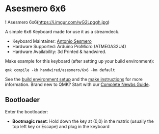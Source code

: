 # Asesmero 6x6

! Asesmero 6x6(https://i.imgur.com/wG2Lpggh.jpg)

A simple 6x6 Keyboard made for use it as a streamdeck.


* Keyboard Maintainer: [Antonio Sesmero](https://github.com/asesmero)
* Hardware Supported: Arduino ProMicro (ATMEGA32U4)
* Hardware Availability: 3d Printed & handwired.

Make example for this keyboard (after setting up your build environment):

    qmk compile -kb handwired/asesmero/6x6 -km default


See the [build environment setup](https://docs.qmk.fm/#/getting_started_build_tools) and the [make instructions](https://docs.qmk.fm/#/getting_started_make_guide) for more information. Brand new to QMK? Start with our [Complete Newbs Guide](https://docs.qmk.fm/#/newbs).

## Bootloader

Enter the bootloader:

* **Bootmagic reset**: Hold down the key at (0,0) in the matrix (usually the top left key or Escape) and plug in the keyboard
